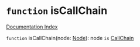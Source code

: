 # `function` isCallChain

[Documentation Index](../README.md)

`function` isCallChain(node: [Node](../interface.Node/README.md)): node `is` [CallChain](../interface.CallChain/README.md)

